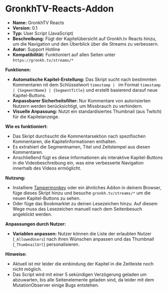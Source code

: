 # GronkhTV-Reacts-Addon

- **Name:** GronkhTV Reacts
- **Version:** 0.1
- **Typ:** User Script (JavaScript)
- **Beschreibung:** Fügt der Kapitelübersicht auf Gronkh.tv Reacts hinzu, um die Navigation und den Überblick über die Streams zu verbessern.
- **Autor:** Support Hotline
- **Kompatibilität:** Funktioniert auf allen Seiten unter `https://gronkh.tv/streams/*`

**Funktionen:**
- **Automatische Kapitel-Erstellung:** Das Skript sucht nach bestimmten Kommentaren nit dem Schlüsselwort `timestamp | ` im Format `timestamp | {SegmentName} | {SegmentTitle}` und erstellt basierend darauf neue Kapitel-Buttons.
- **Anpassbarer Sicherheitsfilter:** Nur Kommentare von autorisierten Nutzern werden berücksichtigt, um Missbrauch zu verhindern.
- **Visuelle Anpassung:** Nutzt ein standardisiertes Thumbnail (aus Twitch) für die Kapitelanzeige.

**Wie es funktioniert:**
- Das Skript durchsucht die Kommentarsektion nach spezifischen Kommentaren, die Kapitelinformationen enthalten.
- Es extrahiert die Segmentnamen, Titel und Zeitstempel aus diesen Kommentaren.
- Anschließend fügt es diese Informationen als interaktive Kapitel-Buttons in die Videobeschreibung ein, was eine verbesserte Navigation innerhalb des Videos ermöglicht.

**Nutzung:**
- Installiere [Tampermonkey](https://www.tampermonkey.net) oder ein ähnliches Addon in deinem Browser, füge dieses Skript hinzu und besuche `gronkh.tv/streams/*` um die neuen Kapitel-Buttons zu sehen.
- Oder füge das Bookmarklet zu deinen Lesezeichen hinzu. Auf diesem Wege muss das Lesezeichen manuell nach dem Seitenbesuch angeklickt werden.

**Anpassungen durch Nutzer:**
- **Variablen anpassen:** Nutzer können die Liste der erlaubten Nutzer (`_AllowedUsers`) nach ihren Wünschen anpassen und das Thumbnail (`_ThumbnailUrl`) personalisieren.

**Hinweise:**
- Aktuell ist mir leider die einbindung der Kapitel in die Zeitleiste noch nicht möglich.
- Das Script wird mit einer 5 sekündigen Verzögerung geladen um abzuwarten, bis alle Seitenelemente geladen sind, da leider mit dem MutationObserver einige Bugs entstehen.
